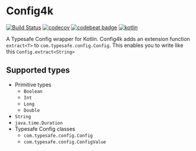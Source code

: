 # Config4k

[![Build Status](https://travis-ci.org/config4k/config4k.svg?branch=master)](https://travis-ci.org/config4k/config4k) [![codecov](https://codecov.io/gh/config4k/config4k/branch/master/graph/badge.svg)](https://codecov.io/gh/config4k/config4k) [![codebeat badge](https://codebeat.co/badges/4e9682a1-cdbb-4e1f-804b-a2d801381942)](https://codebeat.co/projects/github-com-config4k-config4k) [![kotlin](https://img.shields.io/badge/kotlin-1.0.4-blue.svg)]()

A Typesafe Config wrapper for Kotlin. Config4k adds an extension function `extract<T>` to `com.typesafe.config.Config`. This enables you to write like this `Config.extract<String>`
## Supported types
- Primitive types
     - `Boolean`
     - `Int`
     - `Long`
     - `Double`
- `String`
- `java.time.Duration`
- Typesafe Config classes
    - `com.typesafe.config.Config`
    - `com.typesafe.config.ConfigValue`